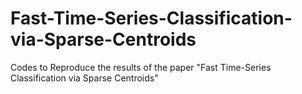 # Fast-Time-Series-Classification-via-Sparse-Centroids
Codes to Reproduce the results of the paper "Fast Time-Series Classification via Sparse Centroids"
